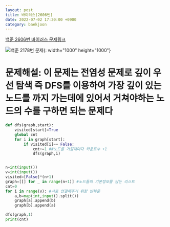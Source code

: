 ```yaml
---
layout: post
title: 바이러스[2606번]
date: 2022-07-02 17:30:00 +0900
category: baekjoon
---
```


[백준 2606번 바이러스 문제링크](https://www.acmicpc.net/problem/2606)

![백준 2178번 문제](https://user-images.githubusercontent.com/77001421/176994569-fcee6521-9049-4b43-93f1-b7dc5fdabb74.png){: width="1000" height="1000"}

# 문제해설: 이 문제는 전염성 문제로 깊이 우선 탐색 즉 DFS를 이용하여 가장 깊이 있는 노드를 까지 가는데에 있어서 거쳐야하는 노드의 수를 구하면 되는 문제다
```python
def dfs(graph,start):
    visited[start]=True
    global cnt
    for i in graph[start]:
        if visited[i]== False:
            cnt+=1 ##노드를 거칠때마다 카운트수 +1
            dfs(graph,i)


n=int(input())
v=int(input())
visited=[False]*(n+1)
graph=[[] for _ in range(n+1)] #노드들의 기본정보를 담는 리스트
cnt=0
for i in range(v): #서로 연결해주기 위한 반복문
    a,b=map(int,input().split())
    graph[a].append(b)
    graph[b].append(a)

dfs(graph,1)
print(cnt)
```
